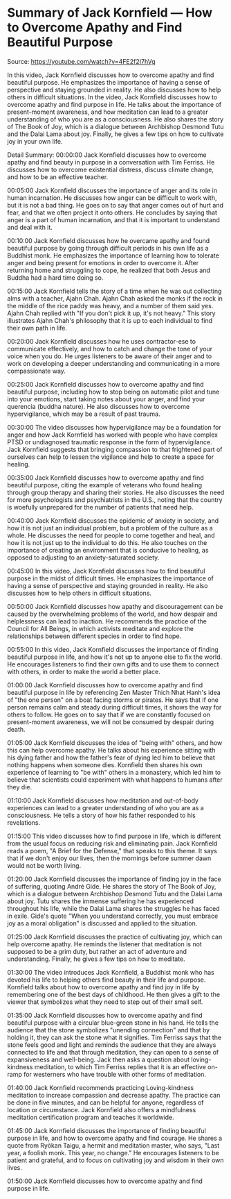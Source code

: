 # Summary of Jack Kornfield — How to Overcome Apathy and Find Beautiful Purpose

Source: https://youtube.com/watch?v=4FE2f2I7hVg

In this video, Jack Kornfield discusses how to overcome apathy and find beautiful purpose. He emphasizes the importance of having a sense of perspective and staying grounded in reality. He also discusses how to help others in difficult situations.
In the video, Jack Kornfield discusses how to overcome apathy and find purpose in life. He talks about the importance of present-moment awareness, and how meditation can lead to a greater understanding of who you are as a consciousness. He also shares the story of The Book of Joy, which is a dialogue between Archbishop Desmond Tutu and the Dalai Lama about joy. Finally, he gives a few tips on how to cultivate joy in your own life.

Detail Summary: 
00:00:00
Jack Kornfield discusses how to overcome apathy and find beauty in purpose in a conversation with Tim Ferriss. He discusses how to overcome existential distress, discuss climate change, and how to be an effective teacher.

00:05:00
Jack Kornfield discusses the importance of anger and its role in human incarnation. He discusses how anger can be difficult to work with, but it is not a bad thing. He goes on to say that anger comes out of hurt and fear, and that we often project it onto others. He concludes by saying that anger is a part of human incarnation, and that it is important to understand and deal with it.

00:10:00
Jack Kornfield discusses how he overcame apathy and found beautiful purpose by going through difficult periods in his own life as a Buddhist monk. He emphasizes the importance of learning how to tolerate anger and being present for emotions in order to overcome it. After returning home and struggling to cope, he realized that both Jesus and Buddha had a hard time doing so.

00:15:00
Jack Kornfield tells the story of a time when he was out collecting alms with a teacher, Ajahn Chah. Ajahn Chah asked the monks if the rock in the middle of the rice paddy was heavy, and a number of them said yes. Ajahn Chah replied with "If you don't pick it up, it's not heavy." This story illustrates Ajahn Chah's philosophy that it is up to each individual to find their own path in life.

00:20:00
Jack Kornfield discusses how he uses contractor-ese to communicate effectively, and how to catch and change the tone of your voice when you do. He urges listeners to be aware of their anger and to work on developing a deeper understanding and communicating in a more compassionate way.

00:25:00
Jack Kornfield discusses how to overcome apathy and find beautiful purpose, including how to stop being on automatic pilot and tune into your emotions, start taking notes about your anger, and find your querencia (buddha nature). He also discusses how to overcome hypervigilance, which may be a result of past trauma.

00:30:00
The video discusses how hypervigilance may be a foundation for anger and how Jack Kornfield has worked with people who have complex PTSD or undiagnosed traumatic response in the form of hypervigilance. Jack Kornfield suggests that bringing compassion to that frightened part of ourselves can help to lessen the vigilance and help to create a space for healing.

00:35:00
Jack Kornfield discusses how to overcome apathy and find beautiful purpose, citing the example of veterans who found healing through group therapy and sharing their stories. He also discusses the need for more psychologists and psychiatrists in the U.S., noting that the country is woefully unprepared for the number of patients that need help.

00:40:00
Jack Kornfield discusses the epidemic of anxiety in society, and how it is not just an individual problem, but a problem of the culture as a whole. He discusses the need for people to come together and heal, and how it is not just up to the individual to do this. He also touches on the importance of creating an environment that is conducive to healing, as opposed to adjusting to an anxiety-saturated society.

00:45:00
In this video, Jack Kornfield discusses how to find beautiful purpose in the midst of difficult times. He emphasizes the importance of having a sense of perspective and staying grounded in reality. He also discusses how to help others in difficult situations.

00:50:00
Jack Kornfield discusses how apathy and discouragement can be caused by the overwhelming problems of the world, and how despair and helplessness can lead to inaction. He recommends the practice of the Council for All Beings, in which activists meditate and explore the relationships between different species in order to find hope.

00:55:00
In this video, Jack Kornfield discusses the importance of finding beautiful purpose in life, and how it's not up to anyone else to fix the world. He encourages listeners to find their own gifts and to use them to connect with others, in order to make the world a better place.

01:00:00
Jack Kornfield discusses how to overcome apathy and find beautiful purpose in life by referencing Zen Master Thich Nhat Hanh's idea of "the one person" on a boat facing storms or pirates. He says that if one person remains calm and steady during difficult times, it shows the way for others to follow. He goes on to say that if we are constantly focused on present-moment awareness, we will not be consumed by despair during death.

01:05:00
Jack Kornfield discusses the idea of "being with" others, and how this can help overcome apathy. He talks about his experience sitting with his dying father and how the father's fear of dying led him to believe that nothing happens when someone dies. Kornfield then shares his own experience of learning to "be with" others in a monastery, which led him to believe that scientists could experiment with what happens to humans after they die.

01:10:00
Jack Kornfield discusses how meditation and out-of-body experiences can lead to a greater understanding of who you are as a consciousness. He tells a story of how his father responded to his revelations.

01:15:00
This video discusses how to find purpose in life, which is different from the usual focus on reducing risk and eliminating pain. Jack Kornfield reads a poem, "A Brief for the Defense," that speaks to this theme. It says that if we don't enjoy our lives, then the mornings before summer dawn would not be worth living.

01:20:00
Jack Kornfield discusses the importance of finding joy in the face of suffering, quoting André Gide. He shares the story of The Book of Joy, which is a dialogue between Archbishop Desmond Tutu and the Dalai Lama about joy. Tutu shares the immense suffering he has experienced throughout his life, while the Dalai Lama shares the struggles he has faced in exile. Gide's quote "When you understand correctly, you must embrace joy as a moral obligation" is discussed and applied to the situation.

01:25:00
Jack Kornfield discusses the practice of cultivating joy, which can help overcome apathy. He reminds the listener that meditation is not supposed to be a grim duty, but rather an act of adventure and understanding. Finally, he gives a few tips on how to meditate.

01:30:00
The video introduces Jack Kornfield, a Buddhist monk who has devoted his life to helping others find beauty in their life and purpose. Kornfield talks about how to overcome apathy and find joy in life by remembering one of the best days of childhood. He then gives a gift to the viewer that symbolizes what they need to step out of their small self.

01:35:00
Jack Kornfield discusses how to overcome apathy and find beautiful purpose with a circular blue-green stone in his hand. He tells the audience that the stone symbolizes "unending connection" and that by holding it, they can ask the stone what it signifies. Tim Ferriss says that the stone feels good and light and reminds the audience that they are always connected to life and that through meditation, they can open to a sense of expansiveness and well-being. Jack then asks a question about loving-kindness meditation, to which Tim Ferriss replies that it is an effective on-ramp for westerners who have trouble with other forms of meditation.

01:40:00
Jack Kornfield recommends practicing Loving-kindness meditation to increase compassion and decrease apathy. The practice can be done in five minutes, and can be helpful for anyone, regardless of location or circumstance. Jack Kornfield also offers a mindfulness meditation certification program and teaches it worldwide.

01:45:00
Jack Kornfield discusses the importance of finding beautiful purpose in life, and how to overcome apathy and find courage. He shares a quote from Ryōkan Taigu, a hermit and meditation master, who says, "Last year, a foolish monk. This year, no change." He encourages listeners to be patient and grateful, and to focus on cultivating joy and wisdom in their own lives.

01:50:00
Jack Kornfield discusses how to overcome apathy and find purpose in life.

